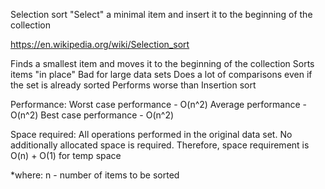 Selection sort
"Select" a minimal item and insert it to the beginning of the collection


https://en.wikipedia.org/wiki/Selection_sort

Finds a smallest item and moves it to the beginning of the collection
Sorts items "in place"
Bad for large data sets
Does a lot of comparisons even if the set is already sorted
Performs worse than Insertion sort


Performance:
  Worst case performance - O(n^2)
  Average performance - O(n^2)
  Best case performance - O(n^2)

Space required:
  All operations performed in the original data set. No additionally allocated space is required.
  Therefore, space requirement is O(n) + O(1) for temp space 


*where: n - number of items to be sorted 